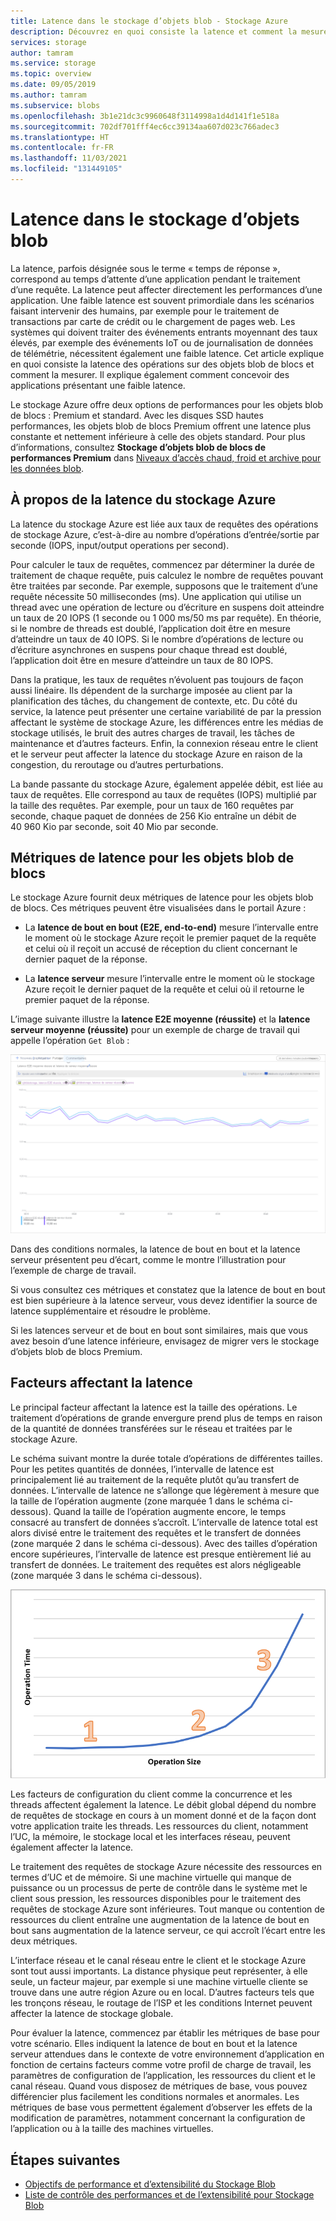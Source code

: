 ```yaml
---
title: Latence dans le stockage d’objets blob - Stockage Azure
description: Découvrez en quoi consiste la latence et comment la mesurer, et apprenez à concevoir des applications de stockage d’objets blob présentant une faible latence.
services: storage
author: tamram
ms.service: storage
ms.topic: overview
ms.date: 09/05/2019
ms.author: tamram
ms.subservice: blobs
ms.openlocfilehash: 3b1e21dc3c9960648f3114998a1d4d141f1e518a
ms.sourcegitcommit: 702df701fff4ec6cc39134aa607d023c766adec3
ms.translationtype: HT
ms.contentlocale: fr-FR
ms.lasthandoff: 11/03/2021
ms.locfileid: "131449105"
---
```

# <a name="latency-in-blob-storage"></a>Latence dans le stockage d’objets blob

La latence, parfois désignée sous le terme « temps de réponse », correspond au temps d’attente d’une application pendant le traitement d’une requête. La latence peut affecter directement les performances d’une application. Une faible latence est souvent primordiale dans les scénarios faisant intervenir des humains, par exemple pour le traitement de transactions par carte de crédit ou le chargement de pages web. Les systèmes qui doivent traiter des événements entrants moyennant des taux élevés, par exemple des événements IoT ou de journalisation de données de télémétrie, nécessitent également une faible latence. Cet article explique en quoi consiste la latence des opérations sur des objets blob de blocs et comment la mesurer. Il explique également comment concevoir des applications présentant une faible latence.

Le stockage Azure offre deux options de performances pour les objets blob de blocs : Premium et standard. Avec les disques SSD hautes performances, les objets blob de blocs Premium offrent une latence plus constante et nettement inférieure à celle des objets standard. Pour plus d’informations, consultez **Stockage d’objets blob de blocs de performances Premium** dans [Niveaux d’accès chaud, froid et archive pour les données blob](access-tiers-overview.md).

## <a name="about-azure-storage-latency"></a>À propos de la latence du stockage Azure

La latence du stockage Azure est liée aux taux de requêtes des opérations de stockage Azure, c’est-à-dire au nombre d’opérations d’entrée/sortie par seconde (IOPS, input/output operations per second).

Pour calculer le taux de requêtes, commencez par déterminer la durée de traitement de chaque requête, puis calculez le nombre de requêtes pouvant être traitées par seconde. Par exemple, supposons que le traitement d’une requête nécessite 50 millisecondes (ms). Une application qui utilise un thread avec une opération de lecture ou d’écriture en suspens doit atteindre un taux de 20 IOPS (1 seconde ou 1 000 ms/50 ms par requête). En théorie, si le nombre de threads est doublé, l’application doit être en mesure d’atteindre un taux de 40 IOPS. Si le nombre d’opérations de lecture ou d’écriture asynchrones en suspens pour chaque thread est doublé, l’application doit être en mesure d’atteindre un taux de 80 IOPS.

Dans la pratique, les taux de requêtes n’évoluent pas toujours de façon aussi linéaire. Ils dépendent de la surcharge imposée au client par la planification des tâches, du changement de contexte, etc. Du côté du service, la latence peut présenter une certaine variabilité de par la pression affectant le système de stockage Azure, les différences entre les médias de stockage utilisés, le bruit des autres charges de travail, les tâches de maintenance et d’autres facteurs. Enfin, la connexion réseau entre le client et le serveur peut affecter la latence du stockage Azure en raison de la congestion, du reroutage ou d’autres perturbations.

La bande passante du stockage Azure, également appelée débit, est liée au taux de requêtes. Elle correspond au taux de requêtes (IOPS) multiplié par la taille des requêtes. Par exemple, pour un taux de 160 requêtes par seconde, chaque paquet de données de 256 Kio entraîne un débit de 40 960 Kio par seconde, soit 40 Mio par seconde.

## <a name="latency-metrics-for-block-blobs"></a>Métriques de latence pour les objets blob de blocs

Le stockage Azure fournit deux métriques de latence pour les objets blob de blocs. Ces métriques peuvent être visualisées dans le portail Azure :

- La **latence de bout en bout (E2E, end-to-end)** mesure l’intervalle entre le moment où le stockage Azure reçoit le premier paquet de la requête et celui où il reçoit un accusé de réception du client concernant le dernier paquet de la réponse.

- La **latence serveur** mesure l’intervalle entre le moment où le stockage Azure reçoit le dernier paquet de la requête et celui où il retourne le premier paquet de la réponse.

L’image suivante illustre la **latence E2E moyenne (réussite)** et la **latence serveur moyenne (réussite)** pour un exemple de charge de travail qui appelle l’opération `Get Blob` :

![Capture d’écran montrant les métriques de latence pour l’opération Get Blob](media/storage-blobs-latency/latency-metrics-get-blob.png)

Dans des conditions normales, la latence de bout en bout et la latence serveur présentent peu d’écart, comme le montre l’illustration pour l’exemple de charge de travail.

Si vous consultez ces métriques et constatez que la latence de bout en bout est bien supérieure à la latence serveur, vous devez identifier la source de latence supplémentaire et résoudre le problème.

Si les latences serveur et de bout en bout sont similaires, mais que vous avez besoin d’une latence inférieure, envisagez de migrer vers le stockage d’objets blob de blocs Premium.

## <a name="factors-influencing-latency"></a>Facteurs affectant la latence

Le principal facteur affectant la latence est la taille des opérations. Le traitement d’opérations de grande envergure prend plus de temps en raison de la quantité de données transférées sur le réseau et traitées par le stockage Azure.

Le schéma suivant montre la durée totale d’opérations de différentes tailles. Pour les petites quantités de données, l’intervalle de latence est principalement lié au traitement de la requête plutôt qu’au transfert de données. L’intervalle de latence ne s’allonge que légèrement à mesure que la taille de l’opération augmente (zone marquée 1 dans le schéma ci-dessous). Quand la taille de l’opération augmente encore, le temps consacré au transfert de données s’accroît. L’intervalle de latence total est alors divisé entre le traitement des requêtes et le transfert de données (zone marquée 2 dans le schéma ci-dessous). Avec des tailles d’opération encore supérieures, l’intervalle de latence est presque entièrement lié au transfert de données. Le traitement des requêtes est alors négligeable (zone marquée 3 dans le schéma ci-dessous).

![Capture d’écran montrant la durée totale des opérations par taille](media/storage-blobs-latency/operation-time-size-chart.png)

Les facteurs de configuration du client comme la concurrence et les threads affectent également la latence. Le débit global dépend du nombre de requêtes de stockage en cours à un moment donné et de la façon dont votre application traite les threads. Les ressources du client, notamment l’UC, la mémoire, le stockage local et les interfaces réseau, peuvent également affecter la latence.

Le traitement des requêtes de stockage Azure nécessite des ressources en termes d’UC et de mémoire. Si une machine virtuelle qui manque de puissance ou un processus de perte de contrôle dans le système met le client sous pression, les ressources disponibles pour le traitement des requêtes de stockage Azure sont inférieures. Tout manque ou contention de ressources du client entraîne une augmentation de la latence de bout en bout sans augmentation de la latence serveur, ce qui accroît l’écart entre les deux métriques.

L’interface réseau et le canal réseau entre le client et le stockage Azure sont tout aussi importants. La distance physique peut représenter, à elle seule, un facteur majeur, par exemple si une machine virtuelle cliente se trouve dans une autre région Azure ou en local. D’autres facteurs tels que les tronçons réseau, le routage de l’ISP et les conditions Internet peuvent affecter la latence de stockage globale.

Pour évaluer la latence, commencez par établir les métriques de base pour votre scénario. Elles indiquent la latence de bout en bout et la latence serveur attendues dans le contexte de votre environnement d’application en fonction de certains facteurs comme votre profil de charge de travail, les paramètres de configuration de l’application, les ressources du client et le canal réseau. Quand vous disposez de métriques de base, vous pouvez différencier plus facilement les conditions normales et anormales. Les métriques de base vous permettent également d’observer les effets de la modification de paramètres, notamment concernant la configuration de l’application ou à la taille des machines virtuelles.

## <a name="next-steps"></a>Étapes suivantes

- [Objectifs de performance et d’extensibilité du Stockage Blob](scalability-targets.md)
- [Liste de contrôle des performances et de l’extensibilité pour Stockage Blob](storage-performance-checklist.md)
